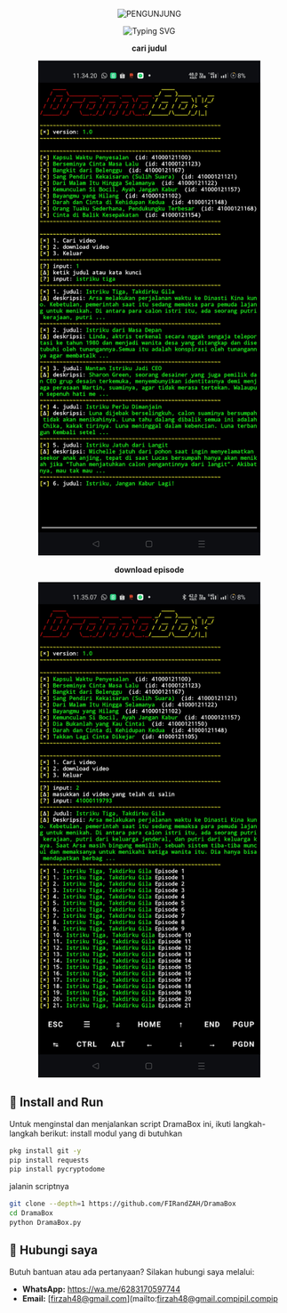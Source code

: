 <p align="center"> 
  <img src="https://visitor-badge.laobi.icu/badge?page_id=FIRandZAH.DramaBox&left_text=PENGUNJUNG&left_color=gray&right_color=green" alt="PENGUNJUNG"/>
</p>

<p align="center">
  <img src="https://readme-typing-svg.demolab.com?font=Fira+Code&pause=1000&color=00FF00&background=88888833&width=435&lines=script+DramaBox+unlock+semua+video" alt="Typing SVG"Code/p>


<p align="center">  
  <strong>cari judul</strong>  
</p>  
<p align="center">  
  <img src="foto.jpg" alt="Screenshot Sebelum" width="400"/>  
</p>  <p align="center">  
  <strong>download episode</strong>  
</p>  
<p align="center">  
  <img src="foto1.jpg" alt="Screenshot Sesudah" width="400"/>  

## 🚀 Install and Run

Untuk menginstal dan menjalankan script DramaBox ini, ikuti langkah-langkah berikut:
install modul yang di butuhkan 
```sh
pkg install git -y
pip install requests
pip install pycryptodome
```
jalanin scriptnya 
```sh
git clone --depth=1 https://github.com/FIRandZAH/DramaBox
cd DramaBox
python DramaBox.py
```


##  🤝  Hubungi saya

Butuh bantuan atau ada pertanyaan?  Silakan hubungi saya melalui:

* **WhatsApp:** https://wa.me/6283170597744
* **Email:** [firzah48@gmail.com](mailto:firzah48@gmail.compipil.compip
